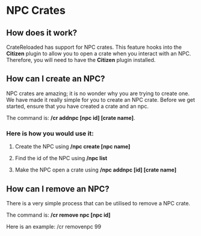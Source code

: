 # NPC Crates

## How does it work?

CrateReloaded has support for NPC crates. This feature hooks into the **Citizen** plugin to allow you to open a crate when you interact with an NPC.
Therefore, you will need to have the **Citizen** plugin installed.

## How can I create an NPC?

NPC crates are amazing; it is no wonder why you are trying to create one. We have made it really simple for you to create an NPC crate.
Before we get started, ensure that you have created a crate and an npc.

The command is: **/cr addnpc [npc id] [crate name]**.

### Here is how you would use it:

1. Create the NPC using **/npc create [npc name]**

2. Find the id of the NPC using **/npc list**

3. Make the NPC open a crate using **/npc addnpc [id] [crate name]**

## How can I remove an NPC?

There is a very simple process that can be utilised to remove a NPC crate.

The command is: **/cr remove npc [npc id]**

Here is an example: /cr removenpc 99
